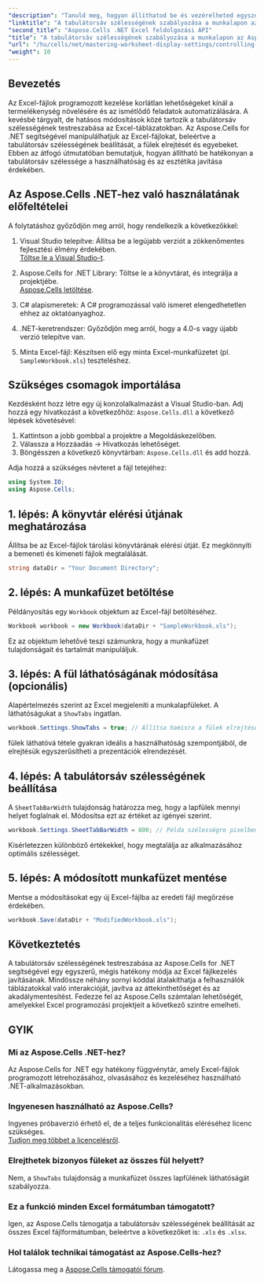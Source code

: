 ```yaml
---
"description": "Tanuld meg, hogyan állíthatod be és vezérelheted egyszerűen a tabulátorsáv szélességét az Excel-táblázatokban az Aspose.Cells for .NET segítségével. Kövesd lépésről lépésre szóló útmutatónkat, hogy testreszabott beállításokkal javítsd a táblázatok navigációját és esztétikáját."
"linktitle": "A tabulátorsáv szélességének szabályozása a munkalapon az Aspose.Cells használatával"
"second_title": "Aspose.Cells .NET Excel feldolgozási API"
"title": "A tabulátorsáv szélességének szabályozása a munkalapon az Aspose.Cells használatával"
"url": "/hu/cells/net/mastering-worksheet-display-settings/controlling-tab-bar-width/"
"weight": 10
---
```


## Bevezetés

Az Excel-fájlok programozott kezelése korlátlan lehetőségeket kínál a termelékenység növelésére és az ismétlődő feladatok automatizálására. A kevésbé tárgyalt, de hatásos módosítások közé tartozik a tabulátorsáv szélességének testreszabása az Excel-táblázatokban. Az Aspose.Cells for .NET segítségével manipulálhatjuk az Excel-fájlokat, beleértve a tabulátorsáv szélességének beállítását, a fülek elrejtését és egyebeket. Ebben az átfogó útmutatóban bemutatjuk, hogyan állítható be hatékonyan a tabulátorsáv szélessége a használhatóság és az esztétika javítása érdekében.

## Az Aspose.Cells .NET-hez való használatának előfeltételei

A folytatáshoz győződjön meg arról, hogy rendelkezik a következőkkel:

1. Visual Studio telepítve: Állítsa be a legújabb verziót a zökkenőmentes fejlesztési élmény érdekében.  
   [Töltse le a Visual Studio-t](https://visualstudio.microsoft.com/).

2. Aspose.Cells for .NET Library: Töltse le a könyvtárat, és integrálja a projektjébe.  
   [Aspose.Cells letöltése](https://releases.aspose.com/cells/net/).

3. C# alapismeretek: A C# programozással való ismeret elengedhetetlen ehhez az oktatóanyaghoz.

4. .NET-keretrendszer: Győződjön meg arról, hogy a 4.0-s vagy újabb verzió telepítve van.

5. Minta Excel-fájl: Készítsen elő egy minta Excel-munkafüzetet (pl. `SampleWorkbook.xls`) teszteléshez.

## Szükséges csomagok importálása
Kezdésként hozz létre egy új konzolalkalmazást a Visual Studio-ban. Adj hozzá egy hivatkozást a következőhöz: `Aspose.Cells.dll` a következő lépések követésével:

1. Kattintson a jobb gombbal a projektre a Megoldáskezelőben.
2. Válassza a Hozzáadás → Hivatkozás lehetőséget.
3. Böngésszen a következő könyvtárban: `Aspose.Cells.dll` és add hozzá.

Adja hozzá a szükséges névteret a fájl tetejéhez:

```csharp
using System.IO;
using Aspose.Cells;
```

## 1. lépés: A könyvtár elérési útjának meghatározása
Állítsa be az Excel-fájlok tárolási könyvtárának elérési útját. Ez megkönnyíti a bemeneti és kimeneti fájlok megtalálását.

```csharp
string dataDir = "Your Document Directory";
```

## 2. lépés: A munkafüzet betöltése
Példányosítás egy `Workbook` objektum az Excel-fájl betöltéséhez.

```csharp
Workbook workbook = new Workbook(dataDir + "SampleWorkbook.xls");
```

Ez az objektum lehetővé teszi számunkra, hogy a munkafüzet tulajdonságait és tartalmát manipuláljuk.

## 3. lépés: A fül láthatóságának módosítása (opcionális)
Alapértelmezés szerint az Excel megjeleníti a munkalapfüleket. A láthatóságukat a `ShowTabs` ingatlan.

```csharp
workbook.Settings.ShowTabs = true; // Állítsa hamisra a fülek elrejtéséhez
```

fülek láthatóvá tétele gyakran ideális a használhatóság szempontjából, de elrejtésük egyszerűsítheti a prezentációk elrendezését.

## 4. lépés: A tabulátorsáv szélességének beállítása
A `SheetTabBarWidth` tulajdonság határozza meg, hogy a lapfülek mennyi helyet foglalnak el. Módosítsa ezt az értéket az igényei szerint.

```csharp
workbook.Settings.SheetTabBarWidth = 800; // Példa szélességre pixelben
```

Kísérletezzen különböző értékekkel, hogy megtalálja az alkalmazásához optimális szélességet.

## 5. lépés: A módosított munkafüzet mentése
Mentse a módosításokat egy új Excel-fájlba az eredeti fájl megőrzése érdekében.

```csharp
workbook.Save(dataDir + "ModifiedWorkbook.xls");
```

## Következtetés

A tabulátorsáv szélességének testreszabása az Aspose.Cells for .NET segítségével egy egyszerű, mégis hatékony módja az Excel fájlkezelés javításának. Mindössze néhány sornyi kóddal átalakíthatja a felhasználók táblázatokkal való interakcióját, javítva az áttekinthetőséget és az akadálymentesítést. Fedezze fel az Aspose.Cells számtalan lehetőségét, amelyekkel Excel programozási projektjeit a következő szintre emelheti.

## GYIK

### Mi az Aspose.Cells .NET-hez?
Az Aspose.Cells for .NET egy hatékony függvénytár, amely Excel-fájlok programozott létrehozásához, olvasásához és kezeléséhez használható .NET-alkalmazásokban.

### Ingyenesen használható az Aspose.Cells?
Ingyenes próbaverzió érhető el, de a teljes funkcionalitás eléréséhez licenc szükséges.  
[Tudjon meg többet a licencelésről](https://purchase.aspose.com/buy).

### Elrejthetek bizonyos füleket az összes fül helyett?
Nem, a `ShowTabs` tulajdonság a munkafüzet összes lapfülének láthatóságát szabályozza.

### Ez a funkció minden Excel formátumban támogatott?
Igen, az Aspose.Cells támogatja a tabulátorsáv szélességének beállítását az összes Excel fájlformátumban, beleértve a következőket is: `.xls` és `.xlsx`.

### Hol találok technikai támogatást az Aspose.Cells-hez?
Látogassa meg a [Aspose.Cells támogatói fórum](https://forum.aspose.com/c/cells/9).